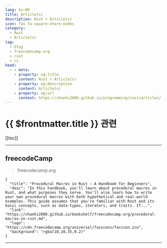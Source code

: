 ```yaml
---
lang: ko-KR
title: Article(s)
description: Rust > Article(s)
icon: fas fa-square-share-nodes
category: 
  - Rust
  - Article(s)
tag: 
  - blog
  - freecodecamp.org
  - rust
  - rs
head:
  - - meta:
    - property: og:title
      content: Rust > Article(s)
    - property: og:description
      content: Article(s)
    - property: og:url
      content: https://chanhi2000.github.io/programming/rust/articles/
---
```


# {{ $frontmatter.title }} 관련

<SiteInfo
  name="freeCodeCamp Programming Tutorials: Python, JavaScript, Git & More"
  desc="Browse thousands of programming tutorials written by experts. Learn Web Development, Data Science, DevOps, Security, and get developer career advice."
  url="https://freecodecamp.org/news/"
  logo="https://cdn.freecodecamp.org/universal/favicons/favicon.ico"
  preview="https://cdn.freecodecamp.org/platform/universal/fcc_meta_1920X1080-indigo.png"/>

[[toc]]

---

## <FontIcon icon="fa-brands fa-free-code-camp"/>freecodeCamp

> freecodecamp.org

```component VPCard
{
  "title": "Procedural Macros in Rust – A Handbook for Beginners",
  "desc": "In this handbook, you'll learn about procedural macros in Rust, and what purposes they serve. You'll also learn how to write your own procedural macros with both hypothetical and real-world examples. This guide assumes that you're familiar with Rust and its basic concepts, such as data-types, iterators, and traits. If...",
  "link": "https://chanhi2000.github.io/bookshelf/freecodecamp.org/procedural-macros-in-rust.md",
  "logo": "https://cdn.freecodecamp.org/universal/favicons/favicon.ico",
  "background": "rgba(10,10,35,0.2)"
}
```

---

<TagLinks />
